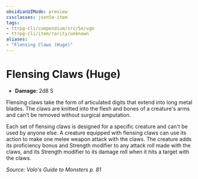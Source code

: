 ```yaml
---
obsidianUIMode: preview
cssclasses: json5e-item
tags:
- ttrpg-cli/compendium/src/5e/vgm
- ttrpg-cli/item/rarity/unknown
aliases: 
- "Flensing Claws (Huge)"
---
```

# Flensing Claws (Huge)

- **Damage**: 2d8 S

Flensing claws take the form of articulated digits that extend into long metal blades. The claws are knitted into the flesh and bones of a creature's arms and can't be removed without surgical amputation.

Each set of flensing claws is designed for a specific creature and can't be used by anyone else. A creature equipped with flensing claws can use its action to make one melee weapon attack with the claws. The creature adds its proficiency bonus and Strength modifier to any attack roll made with the claws, and its Strength modifier to its damage roll when it hits a target with the claws.

*Source: Volo's Guide to Monsters p. 81*